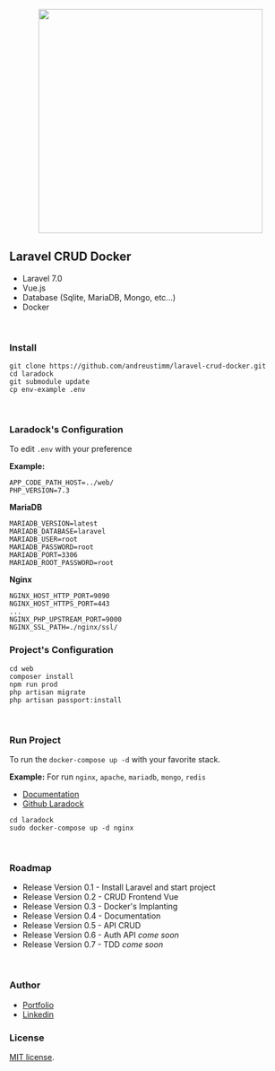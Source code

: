 <p align="center"><img src="https://res.cloudinary.com/dtfbvvkyp/image/upload/v1566331377/laravel-logolockup-cmyk-red.svg" width="400"></p>

## Laravel CRUD Docker

- Laravel 7.0
- Vue.js
- Database (Sqlite, MariaDB, Mongo, etc...)
- Docker

<br>

### Install

```
git clone https://github.com/andreustimm/laravel-crud-docker.git
cd laradock
git submodule update
cp env-example .env
```

<br>

### Laradock's Configuration

To edit `.env` with your preference

**Example:**

```
APP_CODE_PATH_HOST=../web/
PHP_VERSION=7.3
```

**MariaDB**

```
MARIADB_VERSION=latest
MARIADB_DATABASE=laravel
MARIADB_USER=root
MARIADB_PASSWORD=root
MARIADB_PORT=3306
MARIADB_ROOT_PASSWORD=root
```

**Nginx**

```
NGINX_HOST_HTTP_PORT=9090
NGINX_HOST_HTTPS_PORT=443
...
NGINX_PHP_UPSTREAM_PORT=9000
NGINX_SSL_PATH=./nginx/ssl/
```

### Project's Configuration
```
cd web
composer install
npm run prod
php artisan migrate
php artisan passport:install
```

<br>

### Run Project

To run the `docker-compose up -d` with your favorite stack.

**Example:** For run `nginx`, `apache`, `mariadb`, `mongo`, `redis`

- [Documentation](https://laradock.io/)
- [Github Laradock](https://github.com/laradock/laradock)

```
cd laradock
sudo docker-compose up -d nginx
```

<br>

### Roadmap

- Release Version 0.1 - Install Laravel and start project
- Release Version 0.2 - CRUD Frontend Vue
- Release Version 0.3 - Docker's Implanting
- Release Version 0.4 - Documentation
- Release Version 0.5 - API CRUD
- Release Version 0.6 - Auth API *come soon*
- Release Version 0.7 - TDD *come soon*

<br>

### Author

- [Portfolio](https://www.zorbit.com.br/portfolio)
- [Linkedin](https://www.linkedin.com/in/andreus-timm-2490b134/)

### License

[MIT license](https://opensource.org/licenses/MIT).
